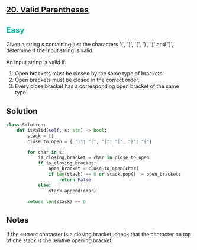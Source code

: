 ## [20. Valid Parentheses](https://leetcode.com/problems/valid-parentheses/)

<h2 style="color:#00b8a3">Easy</h2>
Given a string s containing just the characters '(', ')', '{', '}', '[' and ']', determine if the input string is valid.

An input string is valid if:

1. Open brackets must be closed by the same type of brackets.
2. Open brackets must be closed in the correct order.
3. Every close bracket has a corresponding open bracket of the same type.

## Solution
```python
class Solution:
    def isValid(self, s: str) -> bool:
        stack = []
        close_to_open = { ")": "(", "]": "[", "}": "{"}

        for char in s:
            is_closing_bracket = char in close_to_open
            if is_closing_bracket:
                open_bracket = close_to_open[char]
                if len(stack) == 0 or stack.pop() != open_bracket:
                    return False
            else:
                stack.append(char)

        return len(stack) == 0
```

## Notes
If the current character is a closing bracket, check that the character on top of che stack is the relative opening bracket.